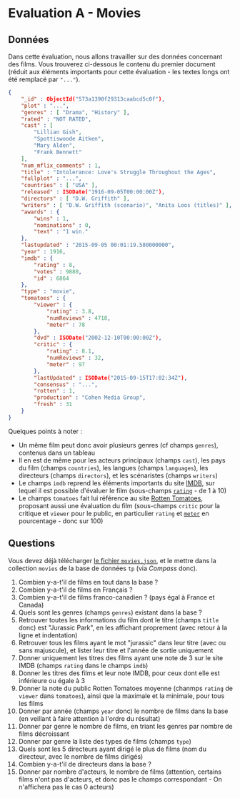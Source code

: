 # Evaluation A - Movies

## Données

Dans cette évaluation, nous allons travailler sur des données concernant des films. Vous trouverez ci-dessous le contenu du premier document (réduit aux éléments importants pour cette évaluation - les textes longs ont été remplacé par `"..."`).

```json
{
	"_id" : ObjectId("573a1390f29313caabcd5c0f"),
	"plot" : "...",
	"genres" : [ "Drama", "History" ],
	"rated" : "NOT RATED",
	"cast" : [
		"Lillian Gish",
		"Spottiswoode Aitken",
		"Mary Alden",
		"Frank Bennett"
	],
	"num_mflix_comments" : 1,
	"title" : "Intolerance: Love's Struggle Throughout the Ages",
	"fullplot" : "...",
	"countries" : [ "USA" ],
	"released" : ISODate("1916-09-05T00:00:00Z"),
	"directors" : [ "D.W. Griffith" ],
	"writers" : [ "D.W. Griffith (scenario)", "Anita Loos (titles)" ],
	"awards" : {
		"wins" : 1,
		"nominations" : 0,
		"text" : "1 win."
	},
	"lastupdated" : "2015-09-05 00:01:19.580000000",
	"year" : 1916,
	"imdb" : {
		"rating" : 8,
		"votes" : 9880,
		"id" : 6864
	},
	"type" : "movie",
	"tomatoes" : {
		"viewer" : {
			"rating" : 3.8,
			"numReviews" : 4718,
			"meter" : 78
		},
		"dvd" : ISODate("2002-12-10T00:00:00Z"),
		"critic" : {
			"rating" : 8.1,
			"numReviews" : 32,
			"meter" : 97
		},
		"lastUpdated" : ISODate("2015-09-15T17:02:34Z"),
		"consensus" : "...",
		"rotten" : 1,
		"production" : "Cohen Media Group",
		"fresh" : 31
	}
}
```

Quelques points à noter :

- Un même film peut donc avoir plusieurs genres (cf champs `genres`), contenus dans un tableau
- Il en est de même pour les acteurs principaux (champs `cast`), les pays du film (champs `countries`), les langues (champs `languages`), les directeurs (champs `directors`), et les scénaristes (champs `writers`)
- Le champs `imdb` reprend les éléments importants du site [IMDB](https://www.imdb.com/), sur lequel il est possible d'évaluer le film (sous-champs [`rating`](https://help.imdb.com/article/imdb/track-movies-tv/ratings-faq/G67Y87TFYYP6TWAV?ref_=helpsect_cons_2_4#ratings) - de 1 à 10)
- Le champs `tomatoes` fait lui référence au site [Rotten Tomatoes](https://www.rottentomatoes.com/), proposant aussi une évaluation du film (sous-champs `critic` pour la critique et `viewer` pour le public, en particulier `rating` et [`meter`](https://www.rottentomatoes.com/about#whatisthetomatometer) en pourcentage - donc sur 100)

## Questions

Vous devez déjà télécharger [le fichier `movies.json`](movies.json), et le mettre dans la collection `movies` de la base de données `tp` (via *Compass* donc). 

1. Combien y-a-t'il de films en tout dans la base ?
1. Combien y-a-t'il de films en Français ?
1. Combien y-a-t'il de films franco-canadien ? (pays égal à France et Canada)
1. Quels sont les genres (champs `genres`) existant dans la base ?
1. Retrouver toutes les informations du film dont le titre (champs `title` donc) est "Jurassic Park", en les affichant proprement (avec retour à la ligne et indentation)
1. Retrouver tous les films ayant le mot "jurassic" dans leur titre (avec ou sans majuscule), et lister leur titre et l'année de sortie uniquement
1. Donner uniquement les titres des films ayant une note de 3 sur le site IMDB (champs `rating` dans le champs `imdb`)
1. Donner les titres des films et leur note IMDB, pour ceux dont elle est inférieure ou égale à 3
1. Donner la note du public Rotten Tomatoes moyenne (chanmps `rating` de `viewer` dans `tomatoes`), ainsi que la maximale et la minimale, pour tous les films
1. Donner par année (champs `year` donc) le nombre de films dans la base (en veillant à faire attention à l'ordre du résultat)
1. Donner par genre le nombre de films, en triant les genres par nombre de films décroissant
1. Donner par genre la liste des types de films (champs `type`)
1. Quels sont les 5 directeurs ayant dirigé le plus de films (nom du directeur, avec le nombre de films dirigés)
1. Combien y-a-t'il de directeurs dans la base ?
1. Donner par nombre d'acteurs, le nombre de films (attention, certains films n'ont pas d'acteurs, et donc pas le champs correspondant - On n'affichera pas le cas 0 acteurs)
